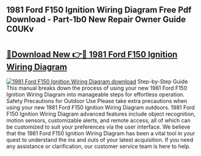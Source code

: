 ## 1981 Ford F150 Ignition Wiring Diagram Free Pdf Download - Part-1b0 New Repair Owner Guide C0UKv

# <h2><a href="http://dfl6x4.blite.top/?on=1981+Ford+F150+Ignition+Wiring+Diagram">🔗Download New 👉🔴 1981 Ford F150 Ignition Wiring Diagram</a></h2>

[![1981 Ford F150 Ignition Wiring Diagram download](https://i.imgur.com/lujVjoI.png)](http://dfl6x4.blite.top/?on=1981+Ford+F150+Ignition+Wiring+Diagram)
Step-by-Step Guide This manual breaks down the process of using your new 1981 Ford F150 Ignition Wiring Diagram into manageable steps for effortless operation. Safety Precautions for Outdoor Use Please take extra precautions when using your new 1981 Ford F150 Ignition Wiring Diagram outdoors. 1981 Ford F150 Ignition Wiring Diagram advanced features include object recognition, motion sensors, customizable alerts, and remote access, all of which can be customized to suit your preferences via the user interface. We believe that the 1981 Ford F150 Ignition Wiring Diagram has been a vital tool in your quest to understand the ins and outs of your latest acquisition. If you need any assistance or clarification, our customer service team is here to help.
